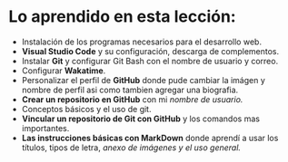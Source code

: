 # Lo aprendido en esta lección:

- Instalación de los programas necesarios para el desarrollo web.
- **Visual Studio Code** y su configuración, descarga de complementos.
- Instalar **Git** y configurar Git Bash con el nombre de usuario y correo.
- Configurar **Wakatime**.
- Personalizar el perfil de **GitHub** donde pude cambiar la imágen y nombre de perfil asi como tambien agregar una biografia.
-   **Crear un repositorio en GitHub** con mi *nombre de usuario.*
-   Conceptos básicos y el uso de git.
-   **Vincular un repositorio de Git con GitHub** y los comandos mas importantes.
-   **Las instrucciones básicas con MarkDown** donde aprendí a usar los títulos, tipos de letra, *anexo de imágenes y el uso general.*